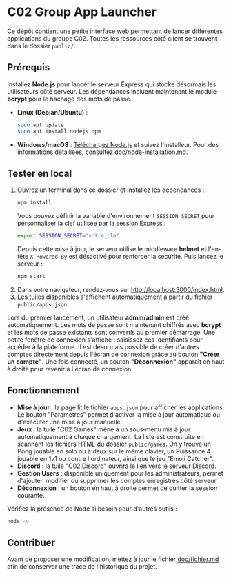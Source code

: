 # C02 Group App Launcher

Ce dépôt contient une petite interface web permettant de lancer différentes applications du groupe C02. Toutes les ressources côté client se trouvent dans le dossier `public/`.

## Prérequis

Installez **Node.js** pour lancer le serveur Express qui stocke désormais les utilisateurs côté serveur.
Les dépendances incluent maintenant le module **bcrypt** pour le hachage des mots de passe.

- **Linux (Debian/Ubuntu)** :
  ```bash
  sudo apt update
  sudo apt install nodejs npm
  ```
- **Windows/macOS** : [Téléchargez Node.js](https://nodejs.org/) et suivez l'installeur.
Pour des informations détaillées, consultez [doc/node-installation.md](doc/node-installation.md).

## Tester en local

1. Ouvrez un terminal dans ce dossier et installez les dépendances :
   ```bash
   npm install
   ```
   Vous pouvez définir la variable d'environnement `SESSION_SECRET` pour
   personnaliser la clef utilisée par la session Express :
   ```bash
   export SESSION_SECRET="votre_cle"
   ```
   Depuis cette mise à jour, le serveur utilise le middleware **helmet** et
   l'en-tête `X-Powered-By` est désactivé pour renforcer la sécurité.
   Puis lancez le serveur :
   ```bash
   npm start
   ```
2. Dans votre navigateur, rendez‑vous sur [http://localhost:3000/index.html](http://localhost:3000/index.html).
3. Les tuiles disponibles s'affichent automatiquement à partir du fichier `public/apps.json`.

Lors du premier lancement, un utilisateur **admin/admin** est créé automatiquement. Les mots de passe sont maintenant chiffrés avec **bcrypt** et les mots de passe existants sont convertis au premier démarrage.
Une petite fenêtre de connexion s'affiche : saisissez ces identifiants pour accéder à la plateforme.
Il est désormais possible de créer d'autres comptes directement depuis l'écran de connexion grâce au bouton **"Créer un compte"**. Une fois connecté, un bouton **"Déconnexion"** apparaît en haut à droite pour revenir à l'écran de connexion.

## Fonctionnement

- **Mise à jour** : la page lit le fichier `apps.json` pour afficher les applications. Le bouton "Paramètres" permet d'activer la mise à jour automatique ou d'exécuter une mise à jour manuelle.
- **Jeux** : la tuile "C02 Games" mène à un sous‑menu mis à jour automatiquement à chaque chargement. La liste est construite en scannant les fichiers HTML du dossier `public/games`. On y trouve un Pong jouable en solo ou à deux sur le même clavier, un Puissance 4 jouable en 1v1 ou contre l'ordinateur, ainsi que le jeu "Emoji Catcher".
- **Discord** : la tuile "C02 Discord" ouvrira le lien vers le serveur [Discord](https://discord.gg/AD6DvdaRyR).
- **Gestion Users** : disponible uniquement pour les administrateurs, permet d'ajouter, modifier ou supprimer les comptes enregistrés côté serveur.
- **Déconnexion** : un bouton en haut à droite permet de quitter la session courante.

Vérifiez la présence de Node si besoin pour d'autres outils :
```bash
node -v
```

## Contribuer

Avant de proposer une modification, mettez à jour le fichier
[doc/fichier.md](doc/fichier.md) afin de conserver une trace de l'historique du
projet.

